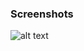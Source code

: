 ### Screenshots

![alt text](https://github.com/andreiseverin/WeaponMod-guns-backup/blob/main/wpn_ak47/ak47.png?raw=true)
